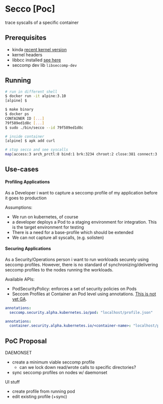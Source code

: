 # Secco [Poc]

trace syscalls of a specific container

## Prerequisites
* kinda [recent kernel version](https://github.com/iovisor/bcc/blob/master/docs/kernel-versions.md)
* kernel headers
* libbcc installed [see here](https://github.com/iovisor/bcc/blob/master/INSTALL.md)
* seccomp dev lib `libseccomp-dev`

## Running
```sh
# run in different shell
$ docker run -it alpine:3.10
[alpine] $

$ make binary
$ docker ps
CONTAINER ID [...]
79f589ed1d8c [...]
$ sudo ./bin/secco --id 79f589ed1d8c

# inside container
[alpine] $ apk add curl

# stop secco and see syscalls
map[access:3 arch_prctl:8 bind:1 brk:3234 chroot:2 close:381 connect:3 dup2:4 execve:9 exit_group:5 fallocate:3 fchdir:2 fchmod:1 fchownat:20 fcntl:41 flock:1 fork:5 fstat:161 fstatfs:1 getcwd:4 getdents64:13 geteuid:2 getpid:4 getppid:3 getsockname:1 gettid:5 getuid:5 ioctl:11 lseek:12 lstat:152 madvise:4 mkdirat:5 mmap:27 mprotect:20 munmap:7 newfstatat:98 open:329 openat:52 poll:53 read:1967 readlink:2 recvfrom:3 rename:1 renameat:61 rt_sigaction:35 rt_sigprocmask:23 rt_sigreturn:2 sendfile:149 sendto:26 set_tid_address:8 setpgid:2 setsockopt:10 socket:4 stat:9 statfs:1 symlink:456 symlinkat:2 umask:4 uname:3 unlinkat:22 utimensat:17 vfork:1 wait4:14 write:239 writev:57]
```

## Use-cases

#### Profiling Applications
As a Developer i want to capture a seccomp profile of my application before it goes to production

Assumptions:
* We run on kubernetes, of course
* a developer deploys a Pod to a staging environment for integration. This is the target environment for testing
* There is a need for a base-profile which should be extended
* We can not capture all syscalls, (e.g. solisten)

#### Securing Applications
As a Security/Operations person i want to run workloads securely using seccomp profiles. However, there is no standard of synchronizing/delivering seccomp profiles to the nodes running the workloads.

Available APIs:
* PodSecurityPolicy: enforces a set of security policies on Pods
* Seccom Profiles at Container an Pod level using annotations. [This is not yet GA](https://github.com/kubernetes/enhancements/pull/1148).

```yaml
annotations:
  seccomp.security.alpha.kubernetes.io/pod: "localhost/profile.json"
```

```yaml
annotations:
  container.security.alpha.kubernetes.io/<container-name>: "localhost/profile.json"
```

## PoC Proposal
DAEMONSET
* create a minimum viable seccomp profile
  * can we lock down read/wrote calls to specific directories?
* sync seccomp profiles on nodes w/ daemonset

UI stuff
* create profile from running pod
* edit existing profile (+sync)
